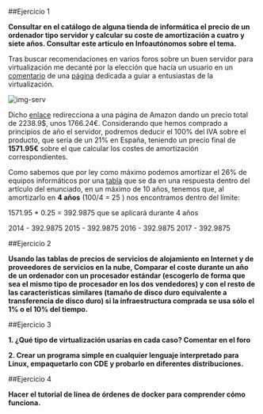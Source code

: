 ##Ejercicio 1

**Consultar en el catálogo de alguna tienda de informática el precio de un ordenador tipo servidor y calcular su coste de amortización a cuatro y siete años. Consultar este artículo en Infoautónomos sobre el tema.**

[comentario]:http://www.tinkertry.com/superguide-home-virtualization-server-enthusiasts-colorful-variety-of-esxi-whiteboxes/
[página]:http://www.amazon.com/gp/registry/wishlist/1S6RGAOHWS4BL/ref=cm_wl_rlist_go_o
[img-serv]:http://ecx.images-amazon.com/images/I/41eG4jk2arL.jpg
[enlace]:http://www.amazon.com/gp/registry/wishlist/1S6RGAOHWS4BL/ref=cm_wl_rlist_go_o
[tabla]:http://www.infoautonomos.com/informacion-al-dia/fiscalidad/gastos-deducibles-autonomos-irpf-estimacion-directa/

Tras buscar recomendaciones en varios foros sobre un buen servidor para virtualización me decanté por la elección que hacía un usuario en un [comentario] de una [página] dedicada a guiar a entusiastas de la virtualización.

![img-serv]

Dicho [enlace] redirecciona a una página de Amazon dando un precio total de 2238.9$, unos 1766.24€. Considerando que hemos comprado a principios de año el servidor, podremos deducir el 100% del IVA sobre el producto, que sería de un 21% en España, teniendo un precio final de **1571.95€** sobre el que calcular los costes de amortización correspondientes.

Como sabemos que por ley como máximo podemos amortizar el 26% de equipos informáticos por una [tabla] que se da en una respuesta dentro del artículo del enunciado, en un máximo de 10 años, tenemos que, al amortizarlo en **4 años** (100/4 = 25 ) nos encontramos dentro del límite:

1571.95 * 0.25 = 392.9875 que se aplicará durante 4 años

2014 - 392.9875
2015 - 392.9875
2016 - 392.9875
2017 - 392.9875



##Ejercicio 2

**Usando las tablas de precios de servicios de alojamiento en Internet y de proveedores de servicios en la nube, Comparar el coste durante un año de un ordenador con un procesador estándar (escogerlo de forma que sea el mismo tipo de procesador en los dos vendedores) y con el resto de las características similares (tamaño de disco duro equivalente a transferencia de disco duro) si la infraestructura comprada se usa sólo el 1% o el 10% del tiempo.**


##Ejercicio 3

**1. ¿Qué tipo de virtualización usarías en cada caso? Comentar en el foro**

**2. Crear un programa simple en cualquier lenguaje interpretado para Linux, empaquetarlo con CDE y probarlo en diferentes distribuciones.**


##Ejercicio 4

**Hacer el tutorial de línea de órdenes de docker para comprender cómo funciona.**
